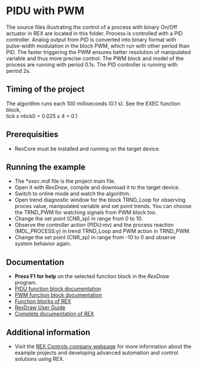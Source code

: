 ﻿PIDU with PWM
=============

The source files illustrating the control of a process with binary On/Off 
actuator in REX are located in this folder. Process is 
controlled with a PID controller. Analog output from PID is converted into 
binary format with pulse-width modulation in the block PWM, which run with 
other period than PID. The faster triggering the PWM ensures better resolution
of manipulated variable and thus more precise control. The PWM block and model
of the process are running with period 0.1s. The PID controller is running with 
period 2s.

## Timing of the project ##

The algorithm runs each 100 milliseconds (0.1 s). See the EXEC function block,  
tick x ntick0 = 0.025 x 4 = 0.1 

## Prerequisities ##
- RexCore must be installed and running on the target device.

## Running the example ##
- The **exec.mdl* file is the project main file.
- Open it with *RexDraw*, compile and download it to the target device.
- Switch to online mode and watch the algorithm.
- Open trend diagnostic window for the block TRND_Loop for observing proces value,
manipulated variable and set point trends. You can choose the TRND_PWM for 
watching signals from PWM block too. 
- Change the set point (CNR_sp) in range from 0 to 10.
- Observe the controller action (PIDU:mv) and the process reaction (MDL_PROCESS:y) 
in trend TRND_Loop and PWM action in TRND_PWM.
- Change the set point (CNR_sp) in range from -10 to 0 and observe system behavior again.

## Documentation ##

- **Press F1 for help** on the selected function block in the *RexDraw* program.
- [PIDU function block documentation](https://www.rexcontrols.com/media/2.50.5/doc/ENGLISH/MANUALS/BRef/PIDU.html)
- [PWM function block documentation](https://www.rexcontrols.com/media/2.50.5/doc/ENGLISH/MANUALS/BRef/PWM.html)
- [Function blocks of REX](https://www.rexcontrols.com/media/2.50.5/doc/ENGLISH/MANUALS/BRef/BRef_ENG.html)
- [RexDraw User Guide](https://www.rexcontrols.com/media/2.50.5/doc/ENGLISH/MANUALS/RexDraw/RexDraw_ENG.html)
- [Complete documentation of REX](http://www.rexcontrols.com/documentation-and-support)

## Additional information ##

- Visit the [REX Controls company webpage](http://www.rexcontrols.com) 
for more information about the example projects and developing advanced 
automation and control solutions using REX.